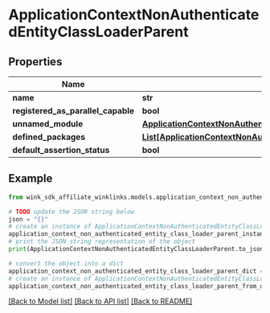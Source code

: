 # ApplicationContextNonAuthenticatedEntityClassLoaderParent


## Properties

Name | Type | Description | Notes
------------ | ------------- | ------------- | -------------
**name** | **str** |  | [optional] 
**registered_as_parallel_capable** | **bool** |  | [optional] 
**unnamed_module** | [**ApplicationContextNonAuthenticatedEntityClassLoaderParentUnnamedModule**](ApplicationContextNonAuthenticatedEntityClassLoaderParentUnnamedModule.md) |  | [optional] 
**defined_packages** | [**List[ApplicationContextNonAuthenticatedEntityClassLoaderParentDefinedPackagesInner]**](ApplicationContextNonAuthenticatedEntityClassLoaderParentDefinedPackagesInner.md) |  | [optional] 
**default_assertion_status** | **bool** |  | [optional] 

## Example

```python
from wink_sdk_affiliate_winklinks.models.application_context_non_authenticated_entity_class_loader_parent import ApplicationContextNonAuthenticatedEntityClassLoaderParent

# TODO update the JSON string below
json = "{}"
# create an instance of ApplicationContextNonAuthenticatedEntityClassLoaderParent from a JSON string
application_context_non_authenticated_entity_class_loader_parent_instance = ApplicationContextNonAuthenticatedEntityClassLoaderParent.from_json(json)
# print the JSON string representation of the object
print(ApplicationContextNonAuthenticatedEntityClassLoaderParent.to_json())

# convert the object into a dict
application_context_non_authenticated_entity_class_loader_parent_dict = application_context_non_authenticated_entity_class_loader_parent_instance.to_dict()
# create an instance of ApplicationContextNonAuthenticatedEntityClassLoaderParent from a dict
application_context_non_authenticated_entity_class_loader_parent_from_dict = ApplicationContextNonAuthenticatedEntityClassLoaderParent.from_dict(application_context_non_authenticated_entity_class_loader_parent_dict)
```
[[Back to Model list]](../README.md#documentation-for-models) [[Back to API list]](../README.md#documentation-for-api-endpoints) [[Back to README]](../README.md)


